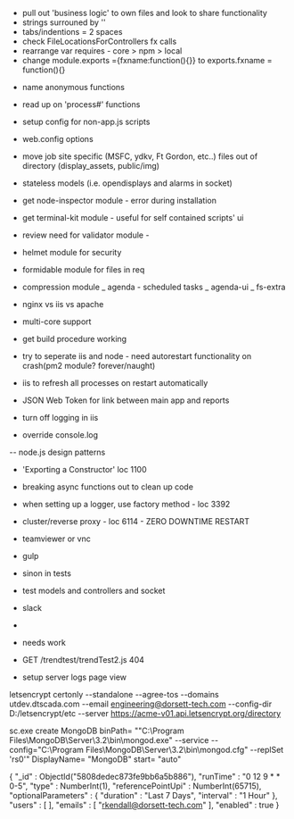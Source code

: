 - pull out 'business logic' to own files and look to share functionality
- strings surrouned by ''
- tabs/indentions = 2 spaces
- check FileLocationsForControllers fx calls
- rearrange var requires - core > npm > local
- change module.exports ={fxname:function(){}} to exports.fxname = function(){}
* name anonymous functions
- read up on 'process#' functions
- setup config for non-app.js scripts
- web.config options
- move job site specific (MSFC, ydkv, Ft Gordon, etc..) files out of directory (display_assets, public/img)
- stateless models (i.e. opendisplays and alarms in socket)

- get node-inspector module - error during installation
- get terminal-kit module - useful for self contained scripts' ui
- review need for validator module - 
- helmet module for security
- formidable module for files in req
- compression module
_ agenda - scheduled tasks
_ agenda-ui
_ fs-extra


- nginx vs iis vs apache
- multi-core support
- get build procedure working
- try to seperate iis and node - need autorestart functionality on crash(pm2 module? forever/naught)
- iis to refresh all processes on restart automatically
- JSON Web Token for link between main app and reports
- turn off logging in iis
- override console.log

-- node.js design patterns
- 'Exporting a Constructor' loc 1100
- breaking async functions out to clean up code
- when setting up a logger, use factory method - loc 3392
- cluster/reverse proxy - loc 6114 - ZERO DOWNTIME RESTART

- teamviewer or vnc
- gulp
- sinon in tests
- test models and controllers and socket
- slack
- 

- needs work
- GET /trendtest/trendTest2.js 404
- setup server logs page view

letsencrypt certonly --standalone --agree-tos --domains utdev.dtscada.com --email engineering@dorsett-tech.com --config-dir D:/letsencrypt/etc --server https://acme-v01.api.letsencrypt.org/directory

sc.exe create MongoDB binPath= "\"C:\Program Files\MongoDB\Server\3.2\bin\mongod.exe\" --service --config=\"C:\Program Files\MongoDB\Server\3.2\bin\mongod.cfg\" --replSet 'rs0'" DisplayName= "MongoDB" start= "auto"


{ 
    "_id" : ObjectId("5808dedec873fe9bb6a5b886"), 
    "runTime" : "0 12 9 * * 0-5", 
    "type" : NumberInt(1), 
    "referencePointUpi" : NumberInt(65715), 
    "optionalParameters" : {
        "duration" : "Last 7 Days", 
        "interval" : "1 Hour"
    }, 
    "users" : [
    ], 
    "emails" : [
        "rkendall@dorsett-tech.com"
    ], 
    "enabled" : true
}
